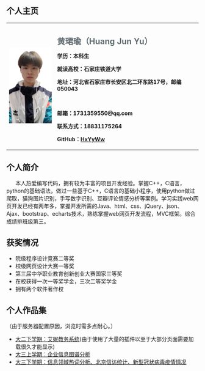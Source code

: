 ## 个人主页

<table border="0">
  <tr>
    <td width="25%">
      <img src="/mypicture.jpg" width="100%">      
    </td>
    <td width="75%">
      <h1 style='font-size:1.5em;color:#606c71'>黄珺瑜（Huang Jun Yu）</h1>
      <p><b>学历：本科生</b></p>
      <p><b>就读高校：石家庄铁道大学</b></p>
      <p><b>地址：河北省石家庄市长安区北二环东路17号，邮编050043</b></p>
      <br/>
      <p><b>邮箱：1731359550@qq.com</b></p>
      <p><b>联系方式：18831175264</b></p>
      <p><b>GitHub：<a href='https://github.com/HxYyWw?tab=repositories' target="_Blank">HxYyWw</a></b></p>
    </td>
  </tr>
</table>

## 个人简介
&nbsp;&nbsp;&nbsp;&nbsp;&nbsp;&nbsp;本人热爱编写代码，拥有较为丰富的项目开发经验。掌握C++，C语言，python的基础语法，做过一些基于C++，C语言的基础小程序，使用python做过爬取，猫狗图片识别，手写数字识别、豆瓣评论情感分析等案例。学习实践web网页开发已经有两年多，掌握开发所需的Java、html、css、jQuery、json、Ajax、bootstrap、echarts技术，熟练掌握web网页开发流程，MVC框架。综合成绩排班级第三。<br/>


## 获奖情况
- 院级程序设计竞赛二等奖
- 校级网页设计大赛一等奖
- 第三届中华职业教育创新创业大赛国家三等奖
- 在校获得一次一等奖学金，三次二等奖学金
- 拥有两个软件著作权


## 个人作品集
（由于服务器配置原因，浏览时需多点耐心。）
- <a target="_blank" href='http://39.107.204.35/sportsMeeting' >大二下学期：艾妮教务系统</a>(由于使用了大量的插件以至于大部分页面需要加载很久才能显示)
- <a href='http://39.107.204.35/DataProject/' target="_Blank">大三上学期：企业信息图谱分析</a>
- <a href='http://39.107.204.35/samplereels/' target="_Blank">大三下学期：信息领域热词分析、北京信访统计、新型冠状病毒疫情情况</a>
